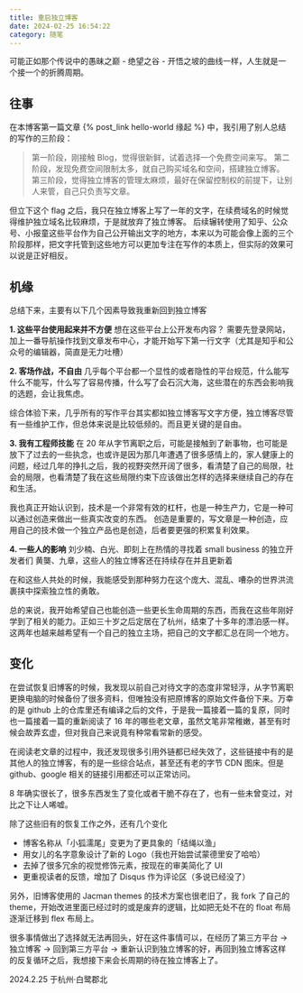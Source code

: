 ```yaml
---
title: 重启独立博客
date: 2024-02-25 16:54:22
category: 随笔
---
```


可能正如那个传说中的愚昧之巅 - 绝望之谷 - 开悟之坡的曲线一样，人生就是一个接一个的折腾周期。

## 往事
在本博客第一篇文章 {% post_link hello-world 缘起 %} 中，我引用了别人总结的写作的三阶段：
> 第一阶段，刚接触 Blog，觉得很新鲜，试着选择一个免费空间来写。
> 第二阶段，发现免费空间限制太多，就自己购买域名和空间，搭建独立博客。
> 第三阶段，觉得独立博客的管理太麻烦，最好在保留控制权的前提下，让别人来管，自己只负责写文章。

但立下这个 flag 之后，我只在独立博客上写了一年的文字，在续费域名的时候觉得维护独立域名比较麻烦，于是就放弃了独立博客。
后续辗转使用了知乎、公众号、小报童这些平台作为自己公开输出文字的地方，本来以为可能会像上面的三个阶段那样，把文字托管到这些地方可以更加专注在写作的本质上，但实际的效果可以说是正好相反。


## 机缘
总结下来，主要有以下几个因素导致我重新回到独立博客

**1. 这些平台使用起来并不方便**
想在这些平台上公开发布内容？
需要先登录网站，加上一番导航操作找到文章发布中心，才能开始写下第一行文字（尤其是知乎和公众号的编辑器，简直是无力吐槽）

**2. 客场作战，不自由**
几乎每个平台都一个显性的或者隐性的平台规范，什么能写什么不能写，什么写了容易传播，什么写了会石沉大海，这些潜在的东西会影响我的选题，会让我焦虑。

综合体验下来，几乎所有的写作平台其实都如独立博客写文字方便，独立博客尽管有一些维护工作，但总体来说是比较低频的。而且更关键的是自由。

**3. 我有工程师技能**
在 20 年从字节离职之后，可能是接触到了新事物，也可能是放下了过去的一些执念，也或许是因为那几年遭遇了很多感情上的，家人健康上的问题，经过几年的挣扎之后，我的视野突然开阔了很多，看清楚了自己的局限，社会的局限，也看清楚了我在这些局限约束下应该做出怎样的选择来继续自己的存在和生活。

我也真正开始认识到，技术是一个非常有效的杠杆，也是一种生产力，它是一种可以通过创造来做出一些真实改变的东西。
创造是重要的，写文章是一种创造，应用自己的技术做一个独立产品也是创造，后者要更强的积累复利效果。

**4. 一些人的影响**
刘少楠、白光、即刻上在热情的寻找着 small business 的独立开发者们
黄龑、九章，这些人的独立博客还在持续存在并且更新着

在和这些人共处的时候，我能感受到那种努力在这个庞大、混乱、嘈杂的世界洪流裹挟中探索独立性的勇敢。

总的来说，我开始希望自己也能创造一些更长生命周期的东西，而我在这些年刚好学到了相关的能力。正如三十岁之后定居在了杭州，结束了十多年的漂泊感一样。这两年也越来越希望有一个自己的独立主场，把自己的文字都汇总在同一个地方。


## 变化 
在尝试恢复旧博客的时候，我发现以前自己对待文字的态度非常轻浮，从字节离职更换电脑的时候备份了很多资料，但唯独没有把原博客的原始文件备份下来。万幸的是 github 上的仓库里还有编译之后的文件，于是我一篇接着一篇的复原，同时也一篇接着一篇的重新阅读了 16 年的哪些老文章，虽然文笔非常稚嫩，甚至有时候会故弄玄虚，但对我自己来说竟有种常看常新的感受。

在阅读老文章的过程中，我还发现很多引用外链都已经失效了，这些链接中有的是其他人的独立博客，有的是一些综合站点，甚至还有老的字节 CDN 图床。但是 github、google 相关的链接引用都还可以正常访问。

8 年确实很长了，很多东西发生了变化或者干脆不存在了，也有一些未曾变过，对比之下让人唏嘘。

除了这些旧有的恢复工作之外，还有几个变化
* 博客名称从「小狐濡尾」变更为了更具象的「结绳以渔」
* 用女儿的名字意象设计了新的 Logo（我也开始尝试蒙德里安了哈哈）
* 去掉了很多冗余的视觉修饰元素，按现在的审美简化了 UI
* 更重视读者的反馈，增加了 Disqus 作为评论区（多说已经没了）

另外，旧博客使用的 Jacman themes 的技术方案也很老旧了，我 fork 了自己的 theme，开始改进里面已经过时的或是废弃的逻辑，比如把无处不在的 float 布局逐渐迁移到 flex 布局上。


很多事情做出了选择就无法再回头，好在这件事情可以，在经历了第三方平台 -> 独立博客 -> 回到第三方平台 -> 重新认识到独立博客的好，再回到独立博客这样的反复循环之后，我想接下来会长周期的待在独立博客上了。


2024.2.25 于杭州·白鹭郡北